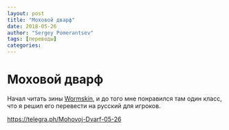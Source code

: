 ```yaml
---
layout: post
title: "Моховой дварф"
date: 2018-05-26
author: "Sergey Pomerantsev"
tags: [переводы]
categories:
---
```


# Моховой дварф

Начал читать зины [Wormskin](https://www.drivethrurpg.com/product/168614/Wormskin-Issue-1), и до того мне понравился там один класс, что я решил его перевести на русский для игроков.

https://telegra.ph/Mohovoj-Dvarf-05-26
